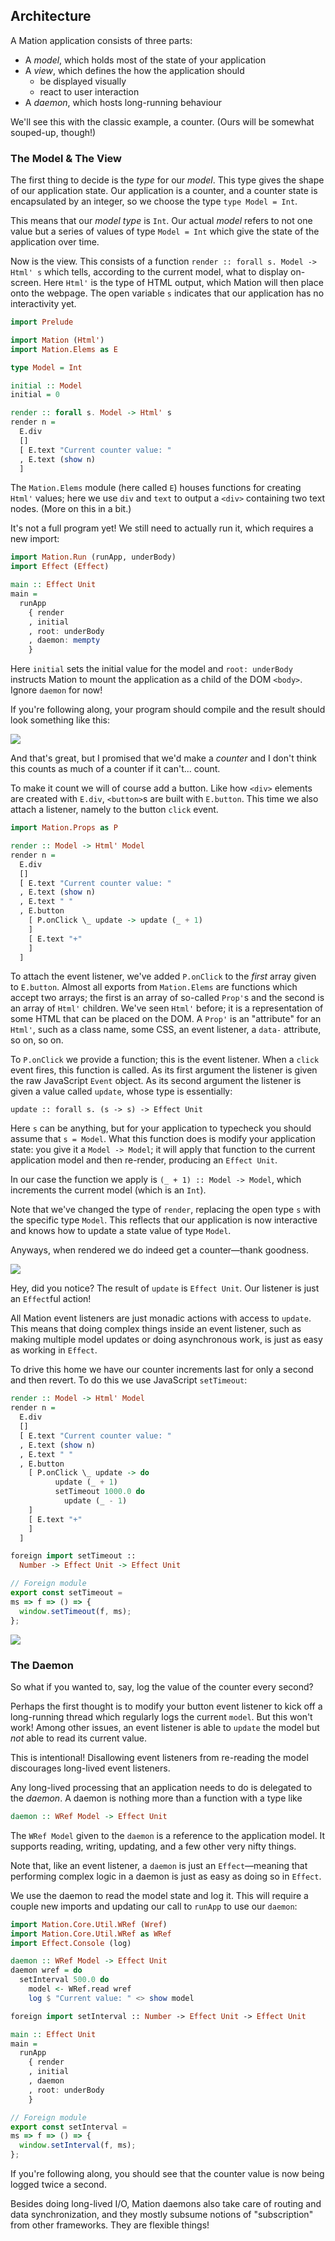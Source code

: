 ## Architecture

A Mation application consists of three parts:

- A *model*, which holds most of the state of your application
- A *view*, which defines the how the application should
    - be displayed visually
    - react to user interaction
- A *daemon*, which hosts long-running behaviour

We'll see this with the classic example, a counter. (Ours will be somewhat souped-up, though!)

### The Model & The View

The first thing to decide is the *type* for our *model*. This type gives the shape of our application state. Our application is a counter, and a counter state is encapsulated by an integer, so we choose the type `type Model = Int`.

This means that our *model type* is `Int`. Our actual *model* refers to not one value but a series of values of type `Model = Int` which give the state of the application over time.

Now is the view. This consists of a function `render :: forall s. Model -> Html' s` which tells, according to the current model, what to display on-screen. Here `Html'` is the type of HTML output, which Mation will then place onto the webpage. The open variable `s` indicates that our application has no interactivity yet.

```haskell
import Prelude

import Mation (Html')
import Mation.Elems as E

type Model = Int

initial :: Model
initial = 0

render :: forall s. Model -> Html' s
render n =
  E.div
  []
  [ E.text "Current counter value: "
  , E.text (show n)
  ]
```

The `Mation.Elems` module (here called `E`) houses functions for creating `Html'` values; here we use `div` and `text` to output a `<div>` containing two text nodes. (More on this in a bit.)

It's not a full program yet! We still need to actually run it, which requires a new import:

```haskell
import Mation.Run (runApp, underBody)
import Effect (Effect)

main :: Effect Unit
main =
  runApp
    { render
    , initial
    , root: underBody
    , daemon: mempty
    }
```

Here `initial` sets the initial value for the model and `root: underBody` instructs Mation to mount the application as a child of the DOM `<body>`. Ignore `daemon` for now!

If you're following along, your program should compile and the result should look something like this:

![](./assets/counter-static.png)

And that's great, but I promised that we'd make a *counter* and I don't think this counts as much of a counter if it can't... count.

To make it count we will of course add a button. Like how `<div>` elements are created with `E.div`, `<button>`s are built with `E.button`. This time we also attach a listener, namely to the button `click` event.

```haskell
import Mation.Props as P

render :: Model -> Html' Model
render n =
  E.div
  []
  [ E.text "Current counter value: "
  , E.text (show n)
  , E.text " "
  , E.button
    [ P.onClick \_ update -> update (_ + 1)
    ]
    [ E.text "+"
    ]
  ]
```

To attach the event listener, we've added `P.onClick` to the *first* array given to `E.button`. Almost all exports from `Mation.Elems` are functions which accept two arrays; the first is an array of so-called `Prop'`s and the second is an array of `Html'` children. We've seen `Html'` before; it is a representation of some HTML that can be placed on the DOM. A `Prop'` is an "attribute" for an `Html'`, such as a class name, some CSS, an event listener, a `data-` attribute, so on, so on.

To `P.onClick` we provide a function; this is the event listener. When a `click` event fires, this function is called. As its first argument the listener is given the raw JavaScript `Event` object. As its second argument the listener is given a value called `update`, whose type is essentially:

```
update :: forall s. (s -> s) -> Effect Unit
```

Here `s` can be anything, but for your application to typecheck you should assume that `s = Model`. What this function does is modify your application state: you give it a `Model -> Model`; it will apply that function to the current application model and then re-render, producing an `Effect Unit`.

In our case the function we apply is `(_ + 1) :: Model -> Model`, which increments the current model (which is an `Int`).

Note that we've changed the type of `render`, replacing the open type `s` with the specific type `Model`. This reflects that our application is now interactive and knows how to update a state value of type `Model`.

Anyways, when rendered we do indeed get a counter—thank goodness.

![](./assets/counter-dynamic.gif)

Hey, did you notice? The result of `update` is `Effect Unit`. Our listener is just an `Effect`ful action!

All Mation event listeners are just monadic actions with access to `update`. This means that doing complex things inside an event listener, such as making multiple model updates or doing asynchronous work, is just as easy as working in `Effect`.

To drive this home we have our counter increments last for only a second and then revert. To do this we use JavaScript `setTimeout`:

```haskell
render :: Model -> Html' Model
render n =
  E.div
  []
  [ E.text "Current counter value: "
  , E.text (show n)
  , E.text " "
  , E.button
    [ P.onClick \_ update -> do
          update (_ + 1)
          setTimeout 1000.0 do
            update (_ - 1)
    ]
    [ E.text "+"
    ]
  ]

foreign import setTimeout ::
  Number -> Effect Unit -> Effect Unit
```

```javascript
// Foreign module
export const setTimeout =
ms => f => () => {
  window.setTimeout(f, ms);
};
```

![](./assets/counter-async.gif)


### The Daemon

So what if you wanted to, say, log the value of the counter every second?

Perhaps the first thought is to modify your button event listener to kick off a long-running thread which regularly logs the current `model`. But this won't work! Among other issues, an event listener is able to `update` the model but *not* able to read its current value.

This is intentional! Disallowing event listeners from re-reading the model discourages long-lived event listeners.

Any long-lived processing that an application needs to do is delegated to the *daemon*. A daemon is nothing more than a function with a type like

```haskell
daemon :: WRef Model -> Effect Unit
```

The `WRef Model` given to the `daemon` is a reference to the application model. It supports reading, writing, updating, and a few other very nifty things.

Note that, like an event listener, a `daemon` is just an `Effect`—meaning that performing complex logic in a daemon is just as easy as doing so in `Effect`.

We use the daemon to read the model state and log it. This will require a couple new imports and updating our call to `runApp` to use our `daemon`:

```haskell
import Mation.Core.Util.WRef (Wref)
import Mation.Core.Util.WRef as WRef
import Effect.Console (log)

daemon :: WRef Model -> Effect Unit
daemon wref = do
  setInterval 500.0 do
    model <- WRef.read wref
    log $ "Current value: " <> show model

foreign import setInterval :: Number -> Effect Unit -> Effect Unit

main :: Effect Unit
main =
  runApp
    { render
    , initial
    , daemon
    , root: underBody
    }
```

```javascript
// Foreign module
export const setInterval =
ms => f => () => {
  window.setInterval(f, ms);
};
```

If you're following along, you should see that the counter value is now being logged twice a second.

Besides doing long-lived I/O, Mation daemons also take care of routing and data synchronization, and they mostly subsume notions of "subscription" from other frameworks. They are flexible things!

